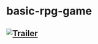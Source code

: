 # basic-rpg-game

## [![Trailer](https://user-images.githubusercontent.com/100520661/225319275-f1f7b9e8-23e1-4c29-a012-a2d0fe1954c9.png)](https://www.youtube.com/watch?v=WRonkAyR1TI)
